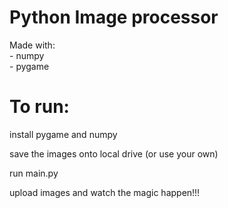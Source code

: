 # Python Image processor 

Made with: <br/>
    - numpy <br/>
    - pygame 

# To run:
  
install pygame and numpy
  
save the images onto local drive (or use your own)
 
run main.py

upload images and watch the magic happen!!!
